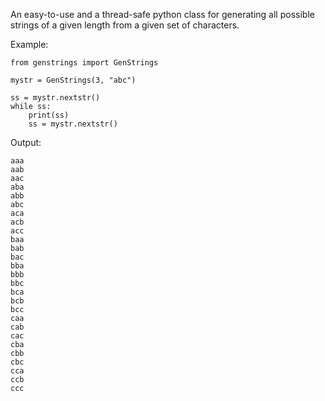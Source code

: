 An easy-to-use and a thread-safe python class for generating all possible strings of a given length from a given set of characters.

Example:
```
from genstrings import GenStrings

mystr = GenStrings(3, "abc")

ss = mystr.nextstr()
while ss:
    print(ss)
    ss = mystr.nextstr()
```

Output:
```
aaa
aab
aac
aba
abb
abc
aca
acb
acc
baa
bab
bac
bba
bbb
bbc
bca
bcb
bcc
caa
cab
cac
cba
cbb
cbc
cca
ccb
ccc
```
